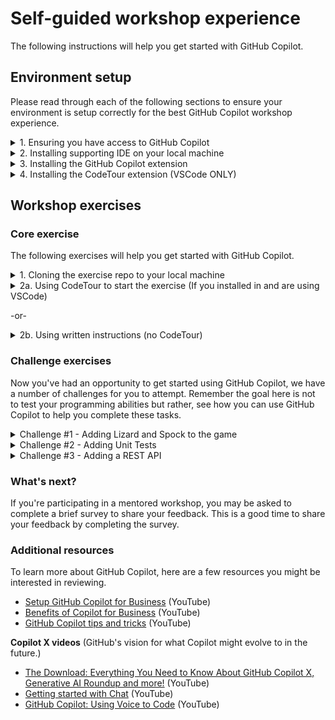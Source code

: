 # Self-guided workshop experience

The following instructions will help you get started with GitHub Copilot. 

## Environment setup

Please read through each of the following sections to ensure your environment is setup correctly for the best GitHub Copilot workshop experience.

<details>

<summary>1. Ensuring you have access to GitHub Copilot</summary>

### Accessing GitHub Copilot

If you __DO NOT__ have one of the following:
- an active Copilot for Individuals trial
- an active Copilot for Individuals subscription
- an active Copilot for Business licence

you can sign up for a trial [here](https://github.com/github-copilot/signup).

</details>

<details>

<summary>2. Installing supporting IDE on your local machine</summary>

### Installing a supported IDE on your machine

If you __DO NOT__ have one of the following:
- VSCode
- Visual Studio
- NeoVIM
- JetBrains IDE

on your local machine, you will need to install one of these IDEs to use GitHub Copilot and complete the exercises.

If you have no preference, we suggest you install VSCode. You can download it [here](https://code.visualstudio.com/download).

</details>

<details>

<summary>3. Installing the GitHub Copilot extension</summary>

### Installing the GitHub Copilot extension

GitHub Copilot is a client-side extension you install into your supported developer IDE. The extension is available for VSCode, Visual Studio, and JetBrains IDEs.

Click the appropriate IDE link below for instructions to install the extension. As part of this you will need to log in using your GitHub account to ensure you are a licensed user of GitHub Copilot.
- [VSCode](https://docs.github.com/en/copilot/getting-started-with-github-copilot?tool=vscode#installing-the-visual-studio-code-extension)
- [Visual Studio](https://docs.github.com/en/copilot/getting-started-with-github-copilot?tool=visualstudio#installing-the-visual-studio-extension)
- [NeoVIM](https://docs.github.com/en/copilot/getting-started-with-github-copilot?tool=neovim#installing-the-neovim-extension-on-macos)
- [JetBrains IDE](https://docs.github.com/en/copilot/getting-started-with-github-copilot?tool=jetbrains#installing-the-github-copilot-extension-in-your-jetbrains-ide)

on your local machine, you will need to install one of these IDEs to use GitHub Copilot and complete the exercises.

If you have no preference, we suggest you install VSCode. You can download it [here](https://code.visualstudio.com/download).

</details>

<details>

<summary>4. Installing the CodeTour extension (VSCode ONLY)</summary>

### Installing the CodeTour extension

CodeTour is a Visual Studio Code extension, which allows you to play back guided walkthroughs of your codebases. Our GitHub Copilot workshop includes CodeTour files to help you get started. If you're not using VSCode, there are markdown files with the steps available for you to use.

1. Navigate to the [CodeTour page](https://marketplace.visualstudio.com/items?itemName=vsls-contrib.codetour) on the Visual Studio Marketplace and click **Install**.

</details>


## Workshop exercises

### Core exercise

The following exercises will help you get started with GitHub Copilot.

<details>

<summary>1. Cloning the exercise repo to your local machine</summary>

### Cloning the exercise repo

1. Navigate to the [Copilot-rock-paper-scissors repo](https://github.com/se-copilot-workshops/copilot-rock-paper-scissors) 
2. Clone this repo to your local machine using your preferred method. You can find options by clicking the Code drop down and clicking on the local tab. (NOTE: You can use Codespaces if you are familiar)

<img alt="URL for cloning is https://github.com/se-copilot-workshops/copilot-rock-paper-scissors.git" width="400" src="./assets/cloning-repo.jpg" />

</details>

<details>

<summary>2a. Using CodeTour to start the exercise (If you installed in and are using VSCode)</summary>

### Starting the CodeTour

1. Ensure you can see the files in the **Explorer view**. If not, click the **Explorer View icon** on the left sidebar of your editor.

<img width="398" alt="Code Explorer View" src="./assets/Code Explorer View.png">

2. At the bottom of the Explorer view panel, click **CodeTour** to expand the CodeTour panel.

<img width="427" alt="Expand CodeTour panel" src="./assets/Expand CodeTour panel.png">


3. In the CodeTour panel, press the “**Play button**” to start the tour.

<img width="428" alt="Play the CodeTour" src="./assets/Play the CodeTour.png">

4. Your CodeTour will begin! Follow the CodeTour’s steps in the main code window to learn how to use GitHub Copilot.

<img width="674" alt="CodeTour Starts" src="./assets/CodeTour Starts.png">

5. When you've completed each step, click the **Next** button to move to the next step in the CodeTour.

<img width="674" alt="CodeTour Navigation" src="./assets/CodeTour Navigation.png">

6. Work your way through each of the steps in the CodeTour to complete this exercise.


</details>

-or-
<details>
<summary>2b. Using written instructions (no CodeTour)</summary>

### Step by step instructions

1. Ensure you can see the files in the **Explorer view**. If not, click the **Explorer View icon** on the left sidebar of your editor.

<img width="398" alt="Code Explorer View" src="./assets/Code Explorer View.png">

2. Open the ```main.py``` file if it's not already open in the editor.
3. Let's start by adding the following comment to provide some context for the code we're about to write:
```# Write a rock, paper, scissors game``` :leftwards_arrow_with_hook:

4. On the next line we're going to prompt GitHub Copilot to suggest code for us by typing the following:

```# import random module``` :leftwards_arrow_with_hook:

5. When you press **Enter** after typing the previous comment, GitHub Copilot will suggest some code for you. Select the first suggestion by pressing **TAB** then **Enter** again.


<img width="529" alt="Copilot Suggestion - Import Random" src="./assets/Copilot Suggestion - Import Random.png">

6. Now we're going to prompt GitHub Copilot to suggest code for us by typing the following:

```# define main function that handles all the logic``` :leftwards_arrow_with_hook:

7. When you press **Enter** after typing the previous comment, GitHub Copilot will again suggest some code for you. Select the first suggestion by pressing **TAB** then **Enter** again.
8. **Pause briefly** while Copilot creates up to 10 suggestions for you. You should see the Copilot icon in the lower right corner of the editor spinning. When Copilot displays the first suggestion, we're going to open the GitHub Copilot suggestion panel by pressing **CTRL + ENTER**. 
9. Scroll down the list of suggestions that GitHub Copilot has made and choose the one that looks like the best option for our Rock, Paper, Scissors game. When you see the suggestion you want, click **Accept Solution** to have that code snippet inserted into your code file.

<img width="906" alt="Copilot Suggestion - Accept Solution" src="./assets/Copilot Suggestion - Accept Solution.png">


10. On the line following the last snippet, let's prompt GitHub Copilot to suggest the final line of code for us by typing the following:

```# call main function``` :leftwards_arrow_with_hook:

11. When you press Enter after typing the previous comment, GitHub Copilot will suggest some code for you. Select the first suggestion by pressing TAB then Enter again.

<img width="498" alt="Copilot Suggestion - def main" src="./assets/Copilot Suggestion - def main.png">


**Now we're ready to see if this code executes** :thumbsup:

> **NOTE:** To run the Python code, you'll need to have Python installed on your computer.

13. In the Terminal window in your Codespace, type the following command and press **Enter** to run the code:

```python3 main.py``` :leftwards_arrow_with_hook:

Here's an example of what the completed game might look like.

<img width="645" alt="Running the game" src="./assets/Running the game.png">

---

Hopefully your Paper, Rock, Scissors game is working! Remember, GitHub Copilot is probabilistic so you may not get the exact same code suggestions as we did. If you're not happy with the suggestions, you can always press **CTRL + Z** to undo the changes and try again.

You're ready to move onto the challenge exercises below.

</details>

### Challenge exercises

Now you've had an opportunity to get started using GitHub Copilot, we have a number of challenges for you to attempt. Remember the goal here is not to test your programming abilities but rather, see how you can use GitHub Copilot to help you complete these tasks.


<details>
<summary>Challenge #1 - Adding Lizard and Spock to the game</summary>

### Adding Lizard and Spock to the game

- Improve the rock paper scissors game by adding Lizard and Spock.
**Extra Kudos** for a terminal interface that provides a list of options with keyboard input.
Eg.
```
$ Choose your option:
1.  Rock
2.  Paper
3.  Scissors
4.  Lizard
5.  Spock
```

<img width="400" alt="Adding Lizard and Spock" src="./assets/RockPaperScissorsLizardSpock.jpg">

</details>

<details>
<summary>Challenge #2 - Adding Unit Tests</summary>

### Adding Unit Tests

- Implement unit tests using pytest or any testing module of your choice.
Try to aim for 100% coverage :)

Business Logic:
<img width="400" alt="Adding Lizard and Spock" src="./assets/RockPaperScissorsLizardSpock.jpg">

</details>

<details>
<summary>Challenge #3 - Adding a REST API</summary>

### Adding a REST API

- Turn it into a REST API
E.g.  sending a POST /rock (or json payload) should return a 200 OK response with the result in the body

</details>


### What's next?

If you're participating in a mentored workshop, you may be asked to complete a brief survey to share your feedback. This is a good time to share your feedback by completing the survey.

### Additional resources

To learn more about GitHub Copilot, here are a few resources you might be interested in reviewing.

- [Setup GitHub Copilot for Business](https://www.youtube.com/watch?v=MOM0Fj5V0f0) (YouTube)
- [Benefits of Copilot for Business](https://www.youtube.com/watch?v=iWutvppVwjw) (YouTube)
- [GitHub Copilot tips and tricks](https://www.youtube.com/watch?v=1qs6QKk0DVc) (YouTube)

**Copilot X videos** (GitHub's vision for what Copilot might evolve to in the future.)

- [The Download: Everything You Need to Know About GitHub Copilot X, Generative AI Roundup and more!](https://www.youtube.com/watch?v=wNwa4GKryXI0) (YouTube)
- [Getting started with Chat](https://www.youtube.com/watch?v=3surPGP7_4o) (YouTube) 
- [GitHub Copilot: Using Voice to Code](https://www.youtube.com/watch?v=Bk7UdqoZUDk) (YouTube)

